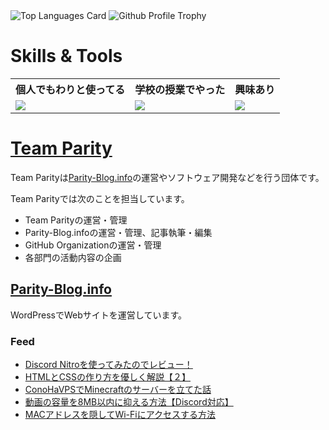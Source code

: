 <img src="https://github-readme-stats-roan-two-92.vercel.app/api/top-langs/?username=konoka-iori&count_private=true&layout=compact&theme=cobalt&size_weight=100" alt="Top Languages Card">
<img src="https://github-profile-trophy-tan.vercel.app/?username=konoka-iori&row=2&column=4&theme=discord&no-bg=true&no-frame=true" alt="Github Profile Trophy">

# Skills & Tools

<table>
  <tr>
    <th>個人でもわりと使ってる</th>
    <th>学校の授業でやった</th>
    <th>興味あり</th>
  </tr>
  <td>
    <img src="https://skillicons.dev/icons?i=py,md,bash,powershell,html,css,git,github,linux,raspberrypi,vim,vscode,wordpress,discord,bots&perline=5"/>
  </td>
  <td>
    <img src="https://skillicons.dev/icons?i=atom,c,html,css,arduino,pr,ps,ai,androidstudio,unity,py,java,js,linux,mysql,aws,idea,eclipse,vim&perline=5"/>
  </td>
  <td>
    <img src="https://skillicons.dev/icons?i=docker,electron,flutter,kotlin,nodejs,pytorch,rust,swift,tensorflow&perline=5"/>
  </td>
</table>

# [Team Parity](https://team.parity-blog.info)

Team Parityは[Parity-Blog.info](https://parity-blog.info)の運営やソフトウェア開発などを行う団体です。

Team Parityでは次のことを担当しています。

- Team Parityの運営・管理
- Parity-Blog.infoの運営・管理、記事執筆・編集
- GitHub Organizationの運営・管理
- 各部門の活動内容の企画

## [Parity-Blog.info](https://parity-blog.info)

WordPressでWebサイトを運営しています。

### Feed
<!-- BLOG-POST-LIST:START -->
- [Discord Nitroを使ってみたのでレビュー！](https://parity-blog.info/discord-nitro-review-2023/)
- [HTMLとCSSの作り方を優しく解説【２】](https://parity-blog.info/how-to-make-web-site-2/)
- [ConoHaVPSでMinecraftのサーバーを立てた話](https://parity-blog.info/vps-minecraft-server/)
- [動画の容量を8MB以内に抑える方法【Discord対応】](https://parity-blog.info/video-to-8mb-or-less/)
- [MACアドレスを隠してWi-Fiにアクセスする方法](https://parity-blog.info/how-to-hide-mac-address/)
<!-- BLOG-POST-LIST:END -->
